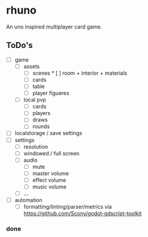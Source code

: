 # rhuno

An uno inspired multiplayer card game.

## ToDo's

* [ ] game
	* [ ] assets
		* [ ] scenes
				* [ ] room + interior + materials
		* [ ] cards
		* [ ] table
		* [ ] player figueres
	* [ ] local pvp
		* [ ] cards
		* [ ] players
		* [ ] draws
		* [ ] rounds
* [ ] localstorage / save settings
* [ ] settings
	* [ ] resolution
	* [ ] windowed / full screen
	* [ ] audio
		* [ ] mute
		* [ ] master volume
		* [ ] effect volume
		* [ ] music volume
	* [ ] ...
* [ ] automation
	* [ ] formatting/linting/parser/metrics via https://github.com/Scony/godot-gdscript-toolkit

### done

